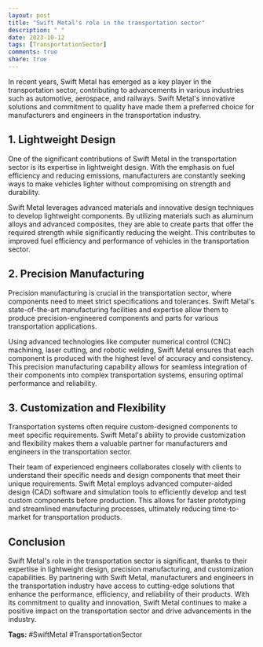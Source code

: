 ```yaml
---
layout: post
title: "Swift Metal's role in the transportation sector"
description: " "
date: 2023-10-12
tags: [TransportationSector]
comments: true
share: true
---
```


In recent years, Swift Metal has emerged as a key player in the transportation sector, contributing to advancements in various industries such as automotive, aerospace, and railways. Swift Metal's innovative solutions and commitment to quality have made them a preferred choice for manufacturers and engineers in the transportation industry.

## 1. Lightweight Design

One of the significant contributions of Swift Metal in the transportation sector is its expertise in lightweight design. With the emphasis on fuel efficiency and reducing emissions, manufacturers are constantly seeking ways to make vehicles lighter without compromising on strength and durability.

Swift Metal leverages advanced materials and innovative design techniques to develop lightweight components. By utilizing materials such as aluminum alloys and advanced composites, they are able to create parts that offer the required strength while significantly reducing the weight. This contributes to improved fuel efficiency and performance of vehicles in the transportation sector.

## 2. Precision Manufacturing

Precision manufacturing is crucial in the transportation sector, where components need to meet strict specifications and tolerances. Swift Metal's state-of-the-art manufacturing facilities and expertise allow them to produce precision-engineered components and parts for various transportation applications.

Using advanced technologies like computer numerical control (CNC) machining, laser cutting, and robotic welding, Swift Metal ensures that each component is produced with the highest level of accuracy and consistency. This precision manufacturing capability allows for seamless integration of their components into complex transportation systems, ensuring optimal performance and reliability.

## 3. Customization and Flexibility

Transportation systems often require custom-designed components to meet specific requirements. Swift Metal's ability to provide customization and flexibility makes them a valuable partner for manufacturers and engineers in the transportation sector.

Their team of experienced engineers collaborates closely with clients to understand their specific needs and design components that meet their unique requirements. Swift Metal employs advanced computer-aided design (CAD) software and simulation tools to efficiently develop and test custom components before production. This allows for faster prototyping and streamlined manufacturing processes, ultimately reducing time-to-market for transportation products.

## Conclusion

Swift Metal's role in the transportation sector is significant, thanks to their expertise in lightweight design, precision manufacturing, and customization capabilities. By partnering with Swift Metal, manufacturers and engineers in the transportation industry have access to cutting-edge solutions that enhance the performance, efficiency, and reliability of their products. With its commitment to quality and innovation, Swift Metal continues to make a positive impact on the transportation sector and drive advancements in the industry.

**Tags:** #SwiftMetal #TransportationSector